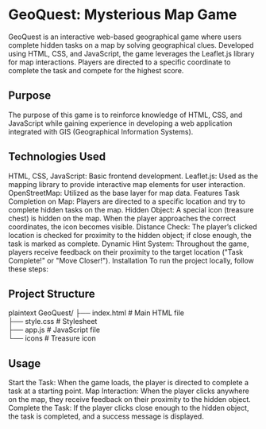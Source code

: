 # GeoQuest: Mysterious Map Game

GeoQuest is an interactive web-based geographical game where users complete hidden tasks on a map by solving geographical clues. Developed using HTML, CSS, and JavaScript, the game leverages the Leaflet.js library for map interactions. Players are directed to a specific coordinate to complete the task and compete for the highest score.

## Purpose
The purpose of this game is to reinforce knowledge of HTML, CSS, and JavaScript while gaining experience in developing a web application integrated with GIS (Geographical Information Systems).

## Technologies Used
HTML, CSS, JavaScript: Basic frontend development.
Leaflet.js: Used as the mapping library to provide interactive map elements for user interaction.
OpenStreetMap: Utilized as the base layer for map data.
Features
Task Completion on Map: Players are directed to a specific location and try to complete hidden tasks on the map.
Hidden Object: A special icon (treasure chest) is hidden on the map. When the player approaches the correct coordinates, the icon becomes visible.
Distance Check: The player’s clicked location is checked for proximity to the hidden object; if close enough, the task is marked as complete.
Dynamic Hint System: Throughout the game, players receive feedback on their proximity to the target location ("Task Complete!" or "Move Closer!").
Installation
To run the project locally, follow these steps:

## Project Structure
plaintext
GeoQuest/
├── index.html       # Main HTML file <br>
├── style.css        # Stylesheet <br>
├── app.js           # JavaScript file <br>
└── icons        # Treasure icon

## Usage
Start the Task: When the game loads, the player is directed to complete a task at a starting point.
Map Interaction: When the player clicks anywhere on the map, they receive feedback on their proximity to the hidden object.
Complete the Task: If the player clicks close enough to the hidden object, the task is completed, and a success message is displayed.
